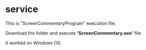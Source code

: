 # service
This is "ScreenCommentaryProgram" execution file.

Download the folder 
and execute **'ScreenCommentary.exe'** file

It worked on _Windows_ OS.
